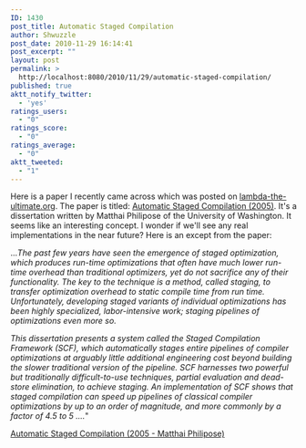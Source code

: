 ```yaml
---
ID: 1430
post_title: Automatic Staged Compilation
author: Shwuzzle
post_date: 2010-11-29 16:14:41
post_excerpt: ""
layout: post
permalink: >
  http://localhost:8080/2010/11/29/automatic-staged-compilation/
published: true
aktt_notify_twitter:
  - 'yes'
ratings_users:
  - "0"
ratings_score:
  - "0"
ratings_average:
  - "0"
aktt_tweeted:
  - "1"
---
```

Here is a paper I recently came across which was posted on <a href="http://lambda-the-ultimate.org/">lambda-the-ultimate.org</a>. The paper is titled: <a href="http://citeseerx.ist.psu.edu/viewdoc/summary?doi=10.1.1.95.6636">Automatic Staged Compilation (2005)</a>. It's a dissertation written by Matthai Philipose of the University of Washington. It seems like an interesting concept. I wonder if we'll see any real implementations in the near future? Here is an except from the paper:

...<em>The past few years have seen the emergence of staged optimization,  which produces run-time optimizations that often have much lower  run-time overhead than traditional optimizers, yet do not sacrifice any  of their functionality. The key to the technique is a method, called  staging, to transfer optimization overhead to static compile time from  run time. Unfortunately, developing staged variants of individual  optimizations has been highly specialized, labor-intensive work; staging  pipelines of optimizations even more so. </em>

<em>This dissertation presents a system called the Staged Compilation  Framework (SCF), which automatically stages entire pipelines of compiler  optimizations at arguably little additional engineering cost beyond  building the slower traditional version of the pipeline. SCF harnesses  two powerful but traditionally difficult-to-use techniques, partial  evaluation and dead-store elimination, to achieve staging. An  implementation of SCF shows that staged compilation can speed up  pipelines of classical compiler optimizations by up to an order of  magnitude, and more commonly by a factor of 4.5 to 5 ....</em>"

<a href="http://citeseerx.ist.psu.edu/viewdoc/summary?doi=10.1.1.95.6636">Automatic Staged Compilation (2005 - Matthai Philipose)</a>